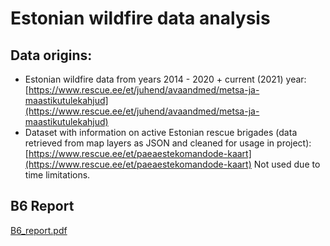 # Estonian wildfire data analysis
## Data origins:
- Estonian wildfire data from years 2014 - 2020 + current (2021) year: [https://www.rescue.ee/et/juhend/avaandmed/metsa-ja-maastikutulekahjud](https://www.rescue.ee/et/juhend/avaandmed/metsa-ja-maastikutulekahjud)
- Dataset with information on active Estonian rescue brigades (data retrieved from map layers as JSON and cleaned for usage in project): [https://www.rescue.ee/et/paeaestekomandode-kaart](https://www.rescue.ee/et/paeaestekomandode-kaart) Not used due to time limitations.

## B6 Report
[B6_report.pdf](https://github.com/35grain/IDS-FIRE/files/7616789/B6_report.pdf)
